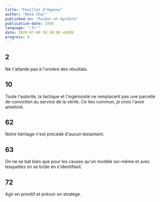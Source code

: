 ```yaml
---
title: "Feuillet d'Hypnos"
author: "René Char"
published-in: "Fureur et mystère"
publication-date: 1948
language: ":fr:"
date: 2020-07-09 10:30:00 +0200
progress: 0
---
```


## 2
Ne t'attarde pas à l'ornière des résultats.

## 10
Toute l'autorité, la tactique et l'ingéniosité ne remplacent pas une parcelle de conviction au service de la vérité. Ce lieu commun, je crois l'avoir amelioré.

## 62
Notre héritage n'est précédé d'aucun testament.

## 63
On ne se bat bien que pour les causes qu'on modèle soi-même et avec lesquelles on se brûle en s'identifiant.

## 72
Agir en primitif et prévoir en stratège.
